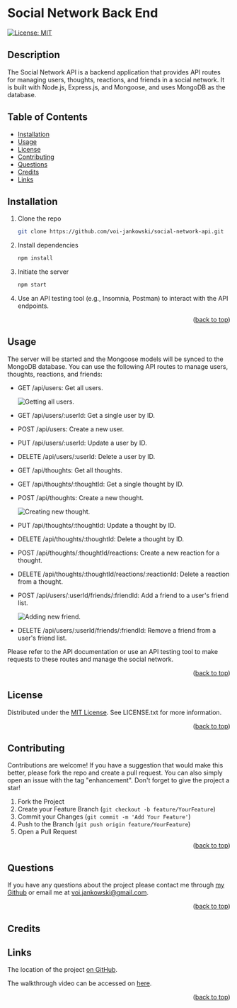 # Social Network Back End

[![License: MIT](https://img.shields.io/badge/License-MIT-yellow.svg)](https://opensource.org/licenses/MIT)

## Description

The Social Network API is a backend application that provides API routes for managing users, thoughts, reactions, and friends in a social network. It is built with Node.js, Express.js, and Mongoose, and uses MongoDB as the database.

## Table of Contents

- [Installation](#installation)
- [Usage](#usage)
- [License](#license)
- [Contributing](#contributing)
- [Questions](#questions)
- [Credits](#credits)
- [Links](#links)

## Installation

1. Clone the repo

   ```sh
   git clone https://github.com/voi-jankowski/social-network-api.git
   ```

2. Install dependencies

   ```sh
   npm install
   ```

3. Initiate the server

   ```sh
   npm start
   ```

4. Use an API testing tool (e.g., Insomnia, Postman) to interact with the API endpoints.

<p align="right">(<a href="#readme-top">back to top</a>)</p>

## Usage

The server will be started and the Mongoose models will be synced to the MongoDB database. You can use the following API routes to manage users, thoughts, reactions, and friends:

- GET /api/users: Get all users.

  ![Getting all users.](./assets/e-commerce-1.png)

- GET /api/users/:userId: Get a single user by ID.

- POST /api/users: Create a new user.

- PUT /api/users/:userId: Update a user by ID.

- DELETE /api/users/:userId: Delete a user by ID.

- GET /api/thoughts: Get all thoughts.

- GET /api/thoughts/:thoughtId: Get a single thought by ID.

- POST /api/thoughts: Create a new thought.

  ![Creating new thought.](./assets/e-commerce-1.png)

- PUT /api/thoughts/:thoughtId: Update a thought by ID.

- DELETE /api/thoughts/:thoughtId: Delete a thought by ID.

- POST /api/thoughts/:thoughtId/reactions: Create a new reaction for a thought.

- DELETE /api/thoughts/:thoughtId/reactions/:reactionId: Delete a reaction from a thought.

- POST /api/users/:userId/friends/:friendId: Add a friend to a user's friend list.

  ![Adding new friend.](./assets/e-commerce-1.png)

- DELETE /api/users/:userId/friends/:friendId: Remove a friend from a user's friend list.

Please refer to the API documentation or use an API testing tool to make requests to these routes and manage the social network.

<p align="right">(<a href="#readme-top">back to top</a>)</p>

## License

Distributed under the [MIT License](https://opensource.org/licenses/MIT). See LICENSE.txt for more information.

<p align="right">(<a href="#readme-top">back to top</a>)</p>

## Contributing

Contributions are welcome!
If you have a suggestion that would make this better, please fork the repo and create a pull request. You can also simply open an issue with the tag "enhancement".
Don't forget to give the project a star!

1. Fork the Project
2. Create your Feature Branch (`git checkout -b feature/YourFeature`)
3. Commit your Changes (`git commit -m 'Add Your Feature'`)
4. Push to the Branch (`git push origin feature/YourFeature`)
5. Open a Pull Request

<p align="right">(<a href="#readme-top">back to top</a>)</p>

## Questions

If you have any questions about the project please contact me through [my Github](https://github.com/voi-jankowski) or email me at [voi.jankowski@gmail.com](mailto:voi.jankowski@gmail.com).

<p align="right">(<a href="#readme-top">back to top</a>)</p>

## Credits

## Links

The location of the project [on GitHub](https://github.com/voi-jankowski/social-network-api).

The walkthrough video can be accessed on [here](https://drive.google.com/file/d/1kvIoDzqoPxlxQgBIaNBmxJ0PLiFMlkSh/view).

<p align="right">(<a href="#readme-top">back to top</a>)</p>
